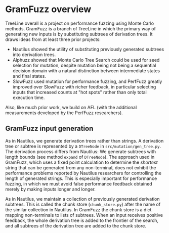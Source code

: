 # GramFuzz overview

TreeLine overall is a project on performance fuzzing using Monte 
Carlo methods.  GramFuzz is a branch of TreeLine in which the 
primary way of generating new inputs is by substituting subtrees of 
derivation trees.  It draws ideas from at least three prior projects: 

- Nautilus showed the utility of substituting previously generated 
  subtrees into derivation trees. 
- Alphuzz showed that Monte Carlo
  Tree Search could be used for seed selection for mutation, 
  despite mutation being not being a sequential decision domain with 
  a natural distinction between intermediate states and final states.
- SlowFuzz used mutation for performance fuzzing, and PerfFuzz 
  greatly improved over SlowFuzz with richer feedback, in particular 
  selecting inputs that increased counts at "hot spots" rather than 
  only total execution time. 

Also, like much prior work, we build on AFL (with the additional 
measurements developed by the PerfFuzz researchers). 

## GramFuzz input generation 

As in Nautilus, we generate derivation trees rather than strings.  A 
derivation tree or subtree is represented by a `DTreeNode` in
`src/mutation/gen_tree.py`.   The derivation process differs from 
Nautilus:  We generate subtrees with length bounds (see method 
`expand` of `DTreeNode`).   The approach used in GramFuzz, which uses a 
fixed point calculation to determine the _shortest_ string that can 
be generated from any non-terminal, does not exhibit the performance 
problems reported by Nautilus researchers for controlling the length 
of generated strings.   This is especially important for performance 
fuzzing, in which we must avoid false performance feedback obtained 
merely by making inputs longer and longer.

As in Nautilus, we maintain a collection of previously generated 
derivation subtrees.  This is called the chunk store 
(`chunk_store.py`) after the name of the similar collection in 
Nautilus.  In GramFuzz the chunk store is a dict mapping 
non-terminals to lists of subtrees.  When an input receives positive 
feedback, the whole derivation tree is added to the frontier of the 
search, and all subtrees of the derivation tree are added to the 
chunk store. 

